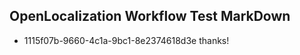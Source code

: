 ## OpenLocalization Workflow Test MarkDown
* 1115f07b-9660-4c1a-9bc1-8e2374618d3e thanks!

<!--HONumber=Jul16_HO4-->


